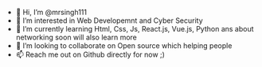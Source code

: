 - 👋 Hi, I’m @mrsingh111
- 👀 I’m interested in Web Developemnt and Cyber Security
- 🌱 I’m currently learning Html, Css, Js, React.js, Vue.js, Python ans about networking soon will also learn more 
- 💞️ I’m looking to collaborate on Open source which helping people 
- 📫 Reach me out on Github directly for now ;)

<!---
mrsingh111/mrsingh111 is a ✨ special ✨ repository because its `README.md` (this file) appears on your GitHub profile.
You can click the Preview link to take a look at your changes.
--->

